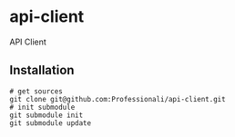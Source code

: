 api-client
==========

API Client

## Installation

```
# get sources
git clone git@github.com:Professionali/api-client.git
# init submodule
git submodule init
git submodule update
```
